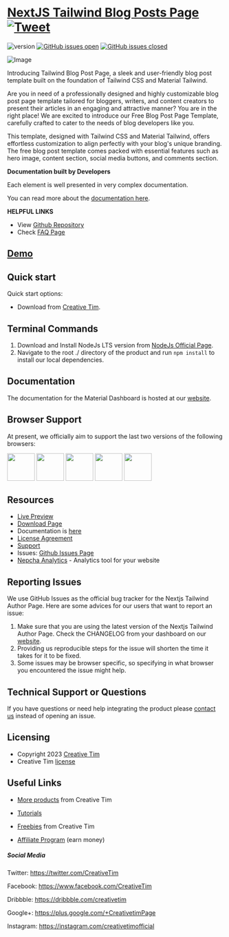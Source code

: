 # [NextJS Tailwind Blog Posts Page](http://demos.creative-tim.com/nextjs-tailwind-blog-posts-page?ref=readme-ntbpp) [![Tweet](https://img.shields.io/twitter/url/http/shields.io.svg?style=social&logo=twitter)](https://twitter.com/intent/tweet?url=https://www.creative-tim.com/product/nextjs-tailwind-blog-posts-page&text=Check%20Material%20Tailwind%202%20Template%20made%20by%20@CreativeTim%20#webdesign%20#template%20#materialdesign%20#react%20https://www.creative-tim.com/product/nextjs-tailwind-blog-posts-page)

![version](https://img.shields.io/badge/version-1.0.0-blue.svg) [![GitHub issues open](https://img.shields.io/github/issues/creativetimofficial/nextjs-tailwind-blog-posts-page.svg)](https://github.com/creativetimofficial/nextjs-tailwind-blog-posts-page/issues?q=is%3Aopen+is%3Aissue) [![GitHub issues closed](https://img.shields.io/github/issues-closed-raw/creativetimofficial/nextjs-tailwind-blog-posts-page.svg)](https://github.com/creativetimofficial/nextjs-tailwind-blog-posts-page/issues?q=is%3Aissue+is%3Aclosed)

![Image](https://s3.amazonaws.com/creativetim_bucket/products/746/original/material-tailwind-react-blog-post-template-thumbnail.jpg)

Introducing Tailwind Blog Post Page, a sleek and user-friendly blog post template built on the foundation of Tailwind CSS and Material Tailwind.

Are you in need of a professionally designed and highly customizable blog post page template tailored for bloggers, writers, and content creators to present their articles in an engaging and attractive manner? You are in the right place! We are excited to introduce our Free Blog Post Page Template, carefully crafted to cater to the needs of blog developers like you.

This template, designed with Tailwind CSS and Material Tailwind, offers effortless customization to align perfectly with your blog's unique branding. The free blog post template comes packed with essential features such as hero image, content section, social media buttons, and comments section.

**Documentation built by Developers**

Each element is well presented in very complex documentation.

You can read more about the [documentation here](https://www.material-tailwind.com/docs/react/installation).

**HELPFUL LINKS**

- View [Github Repository](https://github.com/creativetimofficial/nextjs-tailwind-blog-posts-page)
- Check [FAQ Page](https://www.creative-tim.com/faq)

## [Demo](https://creative-tim.com/product/nextjs-tailwind-blog-posts-page)

## Quick start

Quick start options:

- Download from [Creative Tim](https://www.creative-tim.com/product/nextjs-tailwind-blog-posts-page?ref=readme-ntbpp).

## Terminal Commands

1. Download and Install NodeJs LTS version from [NodeJs Official Page](https://nodejs.org/en/download/).
2. Navigate to the root ./ directory of the product and run `npm install` to install our local dependencies.

## Documentation

The documentation for the Material Dashboard is hosted at our [website](https://www.material-tailwind.com/docs/react/installation?ref=readme-ntbpp).

## Browser Support

At present, we officially aim to support the last two versions of the following browsers:

<img src="https://s3.amazonaws.com/creativetim_bucket/github/browser/chrome.png" width="64" height="64"> <img src="https://s3.amazonaws.com/creativetim_bucket/github/browser/firefox.png" width="64" height="64"> <img src="https://s3.amazonaws.com/creativetim_bucket/github/browser/edge.png" width="64" height="64"> <img src="https://s3.amazonaws.com/creativetim_bucket/github/browser/safari.png" width="64" height="64"> <img src="https://s3.amazonaws.com/creativetim_bucket/github/browser/opera.png" width="64" height="64">

## Resources

- [Live Preview](https://demos.creative-tim.com/nextjs-tailwind-blog-posts-page?ref=readme-ntbpp)
- [Download Page](https://www.creative-tim.com/product/nextjs-tailwind-blog-posts-page?ref=readme-ntbpp)
- Documentation is [here](https://www.material-tailwind.com/docs/react/installation?ref=readme-ntbpp)
- [License Agreement](https://www.creative-tim.com/license?ref=readme-ntbpp)
- [Support](https://www.creative-tim.com/contact-us?ref=readme-ntbpp)
- Issues: [Github Issues Page](https://github.com/creativetimofficial/nextjs-tailwind-blog-posts-page/issues)
- [Nepcha Analytics](https://nepcha.com?ref=readme) - Analytics tool for your website

## Reporting Issues

We use GitHub Issues as the official bug tracker for the Nextjs Tailwind Author Page. Here are some advices for our users that want to report an issue:

1. Make sure that you are using the latest version of the Nextjs Tailwind Author Page. Check the CHANGELOG from your dashboard on our [website](https://www.creative-tim.com/product/nextjs-tailwind-blog-posts-page?ref=readme-ntbpp).
2. Providing us reproducible steps for the issue will shorten the time it takes for it to be fixed.
3. Some issues may be browser specific, so specifying in what browser you encountered the issue might help.

## Technical Support or Questions

If you have questions or need help integrating the product please [contact us](https://www.creative-tim.com/contact-us?ref=readme-ntbpp) instead of opening an issue.

## Licensing

- Copyright 2023 [Creative Tim](https://www.creative-tim.com?ref=readme-ntbpp)
- Creative Tim [license](https://www.creative-tim.com/license?ref=readme-ntbpp)

## Useful Links

- [More products](https://www.creative-tim.com/templates?ref=readme-ntbpp) from Creative Tim

- [Tutorials](https://www.youtube.com/channel/UCVyTG4sCw-rOvB9oHkzZD1w)

- [Freebies](https://www.creative-tim.com/bootstrap-themes/free?ref=readme-ntbpp) from Creative Tim

- [Affiliate Program](https://www.creative-tim.com/affiliates/new?ref=readme-ntbpp) (earn money)

##### Social Media

Twitter: <https://twitter.com/CreativeTim>

Facebook: <https://www.facebook.com/CreativeTim>

Dribbble: <https://dribbble.com/creativetim>

Google+: <https://plus.google.com/+CreativetimPage>

Instagram: <https://instagram.com/creativetimofficial>
